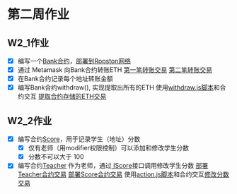 # 第二周作业
## W2_1作业
-[x] 编写⼀个[Bank合约](./contracts/Bank.sol)，[部署到Ropston网络](https://ropsten.etherscan.io/tx/0x4349b5c81fd8578207ef5735775a0ab99d0c20a49c263c829813c0b7c4b6ca1c)
-[x] 通过 Metamask 向Bank合约转账ETH
    [第一笔转账交易](https://ropsten.etherscan.io/tx/0xc8613ca52e50b6f063e89acf127c0da4e389c23c0414b8605f61b4d25b826d05)
    [第二笔转账交易](https://ropsten.etherscan.io/tx/0xeb6a9a797db918a6c01b3d1f03d695a8559c02f64c54b6a15c67e6800258c0fe)
-[x] 在Bank合约记录每个地址转账⾦额
-[x] 编写Bank合约withdraw(), 实现提取出所有的ETH
    使用[withdraw.js脚本](./scripts/withdraw.js)和合约交互
    [提取合约存储的ETH交易](https://ropsten.etherscan.io/tx/0x6ad244e5a816fac8d9be0f9e59fa782eb136ed7fe24a0d6cd290c483b5140bd8)

## W2_2作业
-[x] 编写合约[Score](./contracts/Score.sol)，⽤于记录学⽣（地址）分数
   -[x] 仅有⽼师（⽤modifier权限控制）可以添加和修改学⽣分数
   -[x] 分数不可以⼤于 100
-[x] 编写合约[Teacher](./contracts/Teacher.sol) 作为⽼师，通过[ IScore](./contracts/IScore.sol)接⼝调⽤修改学⽣分数
[部署Teacher合约交易](https://ropsten.etherscan.io/tx/0xc0022325de9d784b04f98394c1a1275ac51eb0c6905fd5a916a739cc6e076ef8)
[部署Score合约交易](https://ropsten.etherscan.io/tx/0xeae3b099d1655ec94e90ebfcc9b530a8064a953871f709df705f8f11d185e379)
使用[action.js脚本](./scripts/action.js)和合约交互[修改分数交易](https://ropsten.etherscan.io/tx/0x9ff69337fbacfc9c5815bf6282ead4737f7db1bff945de2d25ad0d1c51d9e58f)
